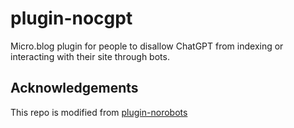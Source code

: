 # plugin-nocgpt
Micro.blog plugin for people to disallow ChatGPT from indexing or interacting with their site through bots. 

## Acknowledgements 
This repo is modified from [plugin-norobots](https://github.com/microdotblog/plugin-norobots)
